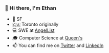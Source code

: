 ### 👋 Hi there, I'm Ethan


- 📍 SF
- 🇨🇦 Toronto originally
- 💻 SWE at [AngelList](https://www.angellist.com/)
- 🎓 Computer Science at [Queen's](https://www.queensu.ca/)
- 📫 You can find me on [Twitter](https://twitter.com/ethanorlander) and [LinkedIn](https://www.linkedin.com/in/ethanorlander/)

